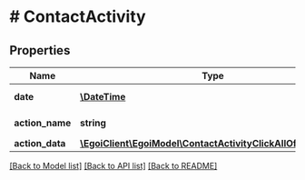 # # ContactActivity

## Properties

Name | Type | Description | Notes
------------ | ------------- | ------------- | -------------
**date** | [**\DateTime**](\DateTime.md) | The date and time | [optional] 
**action_name** | **string** | Action name | [optional] 
**action_data** | [**\EgoiClient\EgoiModel\ContactActivityClickAllOfActionData**](ContactActivityClickAllOfActionData.md) |  | [optional] 

[[Back to Model list]](../../README.md#documentation-for-models) [[Back to API list]](../../README.md#documentation-for-api-endpoints) [[Back to README]](../../README.md)


